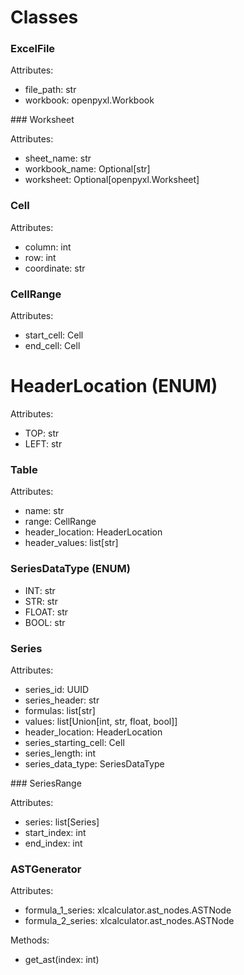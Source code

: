 # Classes

### ExcelFile

Attributes:

- file_path: str
- workbook: openpyxl.Workbook

### Worksheet

Attributes:

- sheet_name: str
- workbook_name: Optional[str]
- worksheet: Optional[openpyxl.Worksheet]

### Cell

Attributes:

- column: int
- row: int
- coordinate: str

### CellRange

Attributes:

- start_cell: Cell
- end_cell: Cell

# HeaderLocation (ENUM)

Attributes:

- TOP: str
- LEFT: str

### Table

Attributes:

- name: str
- range: CellRange
- header_location: HeaderLocation
- header_values: list[str]

### SeriesDataType (ENUM)

- INT: str
- STR: str
- FLOAT: str
- BOOL: str

### Series

Attributes:

- series_id: UUID
- series_header: str
- formulas: list[str]
- values: list[Union[int, str, float, bool]]
- header_location: HeaderLocation
- series_starting_cell: Cell
- series_length: int
- series_data_type: SeriesDataType

### SeriesRange

Attributes:

- series: list[Series]
- start_index: int
- end_index: int

### ASTGenerator

Attributes:

- formula_1_series: xlcalculator.ast_nodes.ASTNode
- formula_2_series: xlcalculator.ast_nodes.ASTNode

Methods:

- get_ast(index: int)
